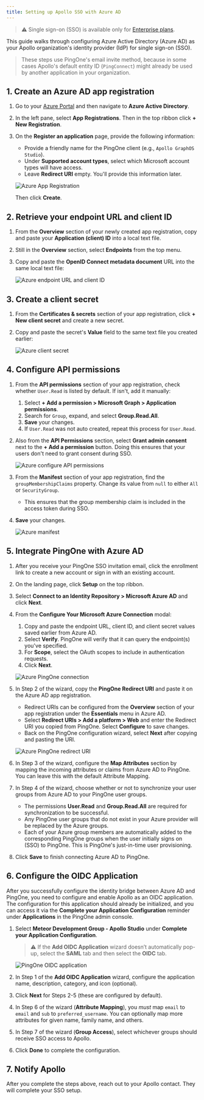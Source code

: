 ```yaml
---
title: Setting up Apollo SSO with Azure AD
---
```


> ⚠️ Single sign-on (SSO) is available only for [Enterprise plans](https://www.apollographql.com/pricing/).

This guide walks through configuring Azure Active Directory (Azure AD) as your Apollo organization's identity provider (IdP) for single sign-on (SSO).

> These steps use PingOne's email invite method, because in some cases Apollo's default entity ID (`PingConnect`) might already be used by another application in your organization.

## 1. Create an Azure AD app registration

1. Go to your [Azure Portal](http://portal.azure.com/) and then navigate to **Azure Active Directory**.
2. In the left pane, select **App Registrations**. Then in the top ribbon click **+ New Registration**.
3. On the **Register an application** page, provide the following information:
   - Provide a friendly name for the PingOne client (e.g., `Apollo GraphOS Studio`).
   - Under **Supported account types**, select which Microsoft account types will have access.
   - Leave **Redirect URI** empty. You'll provide this information later.  
    
    <img
      src="../img/sso/azure-app-registration.gif"
      alt="Azure App Registration"
      class="screenshot"
    />

    Then click **Create**.

## 2. Retrieve your endpoint URL and client ID

1. From the **Overview** section of your newly created app registration, copy and paste your **Application (client) ID** into a local text file.
2. Still in the **Overview** section, select **Endpoints** from the top menu.
3. Copy and paste the **OpenID Connect metadata document** URL into the same local text file:
  
    <img
      src="../img/sso/azure-client-id-endpoint.gif"
      alt="Azure endpoint URL and client ID"
      class="screenshot"
    /> 

## 3. Create a client secret 

1. From the **Certificates & secrets** section of your app registration, click **+ New client secret** and create a new secret. 

2. Copy and paste the secret's **Value** field to the same text file you created earlier:

    <img
      src="../img/sso/azure-client-secret.gif"
      alt="Azure client secret"
      class="screenshot"
    /> 

## 4. Configure API permissions



1. From the **API permissions** section of your app registration, check whether `User.Read` is listed by default. If isn't, add it manually:
   1. Select **+ Add a permission > Microsoft Graph > Application permissions**.
   2. Search for `Group`, expand, and select **Group.Read.All**.
   3. **Save** your changes.
   4. If `User.Read` was not auto created, repeat this process for `User.Read`.

2. Also from the **API Permissions** section, select **Grant admin consent** next to the **+ Add a permission** button. Doing this ensures that your users don't need to grant consent during SSO.

    <img
      src="../img/sso/azure-configure-api-permissions.gif"
      alt="Azure configure API permissions"
      class="screenshot"
    /> 

3. From the **Manifest** section of your app registration, find the `groupMembershipClaims` property. Change its value from `null` to either `All` or `SecurityGroup`.
    - This ensures that the group membership claim is included in the access token during SSO.
4. **Save** your changes.

    <img
      src="../img/sso/azure-manifest.png"
      alt="Azure manifest"
      class="screenshot"
    />

## 5. Integrate PingOne with Azure AD

1. After you receive your PingOne SSO invitation email, click the enrollment link to create a new account or sign in with an existing account.
2. On the landing page, click **Setup** on the top ribbon.
3. Select **Connect to an Identity Repository > Microsoft Azure AD** and click **Next**.
4. From the **Configure Your Microsoft Azure Connection** modal:
   1. Copy and paste the endpoint URL, client ID, and client secret values saved earlier from Azure AD.  
   2. Select **Verify**. PingOne will verify that it can query the endpoint(s) you've specified.
   3. For **Scope**, select the OAuth scopes to include in authentication requests.
   4. Click **Next**.

    <img
      src="../img/sso/azure-pingone-connection.gif"
      alt="Azure PingOne connection"
      class="screenshot"
    /> 

5. In Step 2 of the wizard, copy the **PingOne Redirect URI** and paste it on the Azure AD app registration.
   * Redirect URIs can be configured from the **Overview** section of your app registration under the **Essentials** menu in Azure AD.
   * Select **Redirect URIs > Add a platform > Web** and enter the Redirect URI you copied from PingOne. Select **Configure** to save changes.
   * Back on the PingOne configuration wizard, select **Next** after copying and pasting the URI.

    <img
      src="../img/sso/azure-pingone-redirect-uri.gif"
      alt="Azure PingOne redirect URI"
      class="screenshot"
    /> 

6. In Step 3 of the wizard, configure the **Map Attributes** section by mapping the incoming attributes or claims from Azure AD to PingOne. You can leave this with the default Attribute Mapping.

7. In Step 4 of the wizard, choose whether or not to synchronize your user groups from Azure AD to your PingOne user groups.
   - The permissions **User.Read** and **Group.Read.All** are required for synchronization to be successful.
   - Any PingOne user groups that do not exist in your Azure provider will be replaced by the Azure groups.
   - Each of your Azure group members are automatically added to the corresponding PingOne groups when the user initially signs on (SSO) to PingOne. This is PingOne's just-in-time user provisioning.

8. Click **Save** to finish connecting Azure AD to PingOne.

## 6. Configure the OIDC Application

After you successfully configure the identity bridge between Azure AD and PingOne, you need to configure and enable Apollo as an OIDC application. The configuration for this application should already be initialized, and you can access it via the **Complete your Application Configuration** reminder under **Applications** in the PingOne admin console.

1. Select **Meteor Development Group - Apollo Studio** under **Complete your Application Configuration**.

    > ⚠️ If the **Add OIDC Application** wizard doesn’t automatically pop-up, select the **SAML** tab and then select the **OIDC** tab.

    <img
      src="../img/sso/azure-oidc-application.gif"
      alt="PingOne OIDC application"
      class="screenshot"
    />

2. In Step 1 of the **Add OIDC Application** wizard, configure the application name, description, category, and icon (optional).
3. Click **Next** for Steps 2-5 (these are configured by default). 
4. In Step 6 of the wizard (**Attribute Mapping**), you _must_ map `email` to `email` and `sub` to `preferred_username`. You can optionally map more attributes for given name, family name, and others. 
5. In Step 7 of the wizard (**Group Access**), select whichever groups should receive SSO access to Apollo.
6. Click **Done** to complete the configuration.

## 7. Notify Apollo

After you complete the steps above, reach out to your Apollo contact. They will complete your SSO setup.
